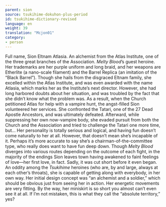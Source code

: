 ```yaml
---
parent: sion
source: tsukihime-dokuhon-plus-period
id: tsukihime-dictionary-revised
language: en
weight: 39
translation: "Mcjon01"
category:
- person
---
```


Full name, Sion Eltnam Atlasia. An alchemist from the Atlas Institute, one of the three great branches of the Association.
*Melty Blood*’s guest heroine. Her trademarks are her purple uniform and long braid, and her weapons are Etherlite (a nano-scale filament) and the Barrel Replica (an imitation of the “Black Barrel”).
Though she hails from the disgraced Eltnam family, she excelled within the Atlas Institute, and was even awarded with the name Atlasia, which marks her as the Institute’s next director. However, she had long harbored doubts about her situation, and was troubled by the fact that she didn’t know what the problem was.
As a result, when the Church petitioned Atlas for help with a vampire hunt, the angst-filled Sion volunteered her services. She confronted the Tatari, one of the 27 Dead Apostle Ancestors, and was ultimately defeated. Afterward, while suppressing her own now-vampire body, she evaded pursuit from both the Church and the Association and tried to challenge the Tatari one more time, but…
Her personality is totally serious and logical, and having fun doesn’t come naturally to her at all. However, that doesn’t mean she’s incapable of it. Perhaps it’s more accurate to say she’s a chairman-of-the-committee type, who really does want to have fun deep down.
Though *Melty Blood* diverges into various routes depending on the outcome of each fight, in the majority of the endings Sion leaves town having awakened to faint feelings of love—her first love, in fact. Sadly, it was cut short before it even began.
An oddity among the *Tsukihime* heroines (who are, by and large, always at each other’s throats), she is capable of getting along with everybody, in her own way.
Her initial design concept was “an alchemist and a soldier,” which should be obvious just from seeing her in action. Her energetic movements are very fitting.
By the way, her miniskirt is so short you almost can’t even see it at all. If I’m not mistaken, this is what they call the “absolute territory,” yes?
